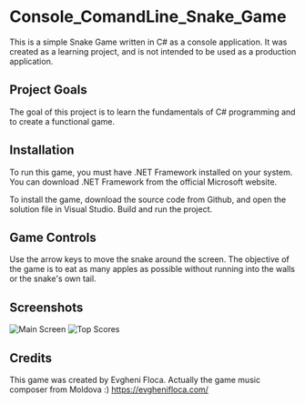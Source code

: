 # Console_ComandLine_Snake_Game

This is a simple Snake Game written in C# as a console application. It was created as a learning project, and is not intended to be used as a production application.

## Project Goals

The goal of this project is to learn the fundamentals of C# programming and to create a functional game.

## Installation

To run this game, you must have .NET Framework installed on your system. You can download .NET Framework from the official Microsoft website.

To install the game, download the source code from Github, and open the solution file in Visual Studio. Build and run the project.

## Game Controls

Use the arrow keys to move the snake around the screen. The objective of the game is to eat as many apples as possible without running into the walls or the snake's own tail.

## Screenshots

![Main Screen](https://ibb.co/ftN800H) ![Top Scores](https://ibb.co/cLwP3dd)


## Credits

This game was created by Evgheni Floca. 
Actually the game music composer from Moldova :) 
https://evghenifloca.com/




